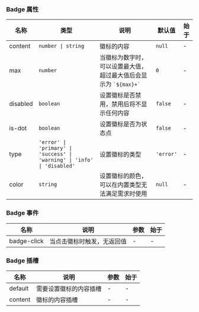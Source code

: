### Badge 属性

| 名称     | 类型                                                                     | 说明                                                                 | 默认值    | 始于 |
| -------- | ------------------------------------------------------------------------ | -------------------------------------------------------------------- | --------- | ---- |
| content  | `number \| string`                                                       | 徽标的内容                                                           | `null`    | -    |
| max      | `number`                                                                 | 当徽标为数字时，可以设置最大值，超过最大值后会显示为 `` `${max}+` `` | `0`       | -    |
| disabled | `boolean`                                                                | 设置徽标是否禁用，禁用后将不显示任何内容                             | `false`   | -    |
| is-dot   | `boolean`                                                                | 设置徽标是否为状态点                                                 | `false`   | -    |
| type     | `'error' \| 'primary' \| 'success' \| 'warning' \| 'info' \| 'disabled'` | 设置徽标的类型                                                       | `'error'` | -    |
| color    | `string`                                                                 | 设置徽标的颜色，可以在内置类型无法满足需求时使用                     | `null`    | -    |

### Badge 事件

| 名称        | 说明                       | 参数 | 始于 |
| ----------- | -------------------------- | ---- | ---- |
| badge-click | 当点击徽标时触发，无返回值 | -    | -    |

### Badge 插槽

| 名称    | 说明                   | 参数 | 始于 |
| ------- | ---------------------- | ---- | ---- |
| default | 需要设置徽标的内容插槽 | -    | -    |
| content | 徽标的内容插槽         | -    | -    |

